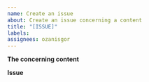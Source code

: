 ```yaml
---
name: Create an issue
about: Create an issue concerning a content
title: "[ISSUE]"
labels:
assignees: ozanisgor
---
```


**The concerning content**

<!--
Hello 👋 Thank you for submitting a topic.

Before you start, please make sure your issue is understandable and reproducible.
To make your issue readable make sure you use valid Markdown syntax.

Please explain which tutorial has an issue.
-->

**Issue**

<!--
Describe the issue
-->
